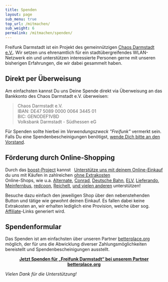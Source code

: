 ```yaml
---
title: Spenden
layout: page
sub_menu: true
top_url: /mitmachen/
sub_weight: 6
permalink: /mitmachen/spenden/
---
```


Freifunk Darmstadt ist ein Projekt des gemeinnützigen [Chaos Darmstadt e.V.](https://www.chaos-darmstadt.de). Wir setzen uns ehrenamtlich für ein stadtübergreifendes WLAN-Netzwerk ein und unterstützen interessierte Personen gerne mit unseren bisherigen Erfahrungen, die wir dabei gesammelt haben.

## Direkt per Überweisung

Am einfachsten kannst Du uns Deine Spende direkt via Überweisung an das Bankkonto des Chaos Darmstadt e.V. überweisen:

<blockquote>
  Chaos Darmstadt e.V.<br/>
  IBAN: DE47 5089 0000 0064 3445 01<br/>
  BIC: GENODEF1VBD<br/>
  Volksbank Darmstadt - Südhessen eG
</blockquote>

Für Spenden sollte hierbei im *Verwendungszweck "Freifunk"* vermerkt sein. Falls Du eine Spendenbescheinigungen benötigst, [wende Dich bitte an den Vorstand](https://git.darmstadt.ccc.de/vorstand/doku/blob/master/Spenden.md).

## Förderung durch Online-Shopping

<script>
  var fileref = document.createElement("link");
  fileref.setAttribute("rel", "stylesheet");
  fileref.setAttribute("type", "text/css");
  fileref.setAttribute("href", "https://www.boost-project.com/assets/button.css");
  document.getElementsByTagName("head")[0].appendChild(fileref);
</script>
<div style="float:right">
  <a class="boost-button-weroiby1" target="_blank" href="https://www.boost-project.com/de/shops?charity_id=3433&tag=bb">Unterstütze uns mit deinem Online-Einkauf<br>
  <span style='font-weight:normal;'>ohne Extrakosten</span>
  </a>
</div>

Durch das [boost-Project](https://www.boost-project.com/de/charities/3433) kannst du uns mit Käufen in zahlreichen Online-Shops, wie u.a.
[Alternate](https://www.boost-project.com/de/referals?referal%5Bcharity_id%5D=3433&referal%5Bshop_id%5D=472),
[Conrad](https://www.boost-project.com/de/referals?referal%5Bcharity_id%5D=3433&referal%5Bshop_id%5D=297),
[Deutsche Bahn](https://www.boost-project.com/de/referals?referal%5Bcharity_id%5D=3433&referal%5Bshop_id%5D=611),
[ELV](https://www.boost-project.com/de/referals?referal%5Bcharity_id%5D=3433&referal%5Bshop_id%5D=176),
[Lieferando](https://www.boost-project.com/de/referals?referal%5Bcharity_id%5D=3433&referal%5Bshop_id%5D=52),
[Meinfernbus](https://www.boost-project.com/de/referals?referal%5Bcharity_id%5D=3433&referal%5Bshop_id%5D=616),
[redcoon](https://www.boost-project.com/de/referals?referal%5Bcharity_id%5D=3433&referal%5Bshop_id%5D=29),
[Reichelt](https://www.boost-project.com/de/referals?referal%5Bcharity_id%5D=3433&referal%5Bshop_id%5D=295),
[und vielen anderen](https://www.boost-project.com/de/shops?charity_id=3433&tag=bl) unterstützen!

Besuche dazu einfach den jeweiligen Shop über den nebenstehenden Button und tätige wie gewohnt deinen Einkauf.
Es fallen dabei keine Extrakosten an, wir erhalten lediglich eine Provision, welche über sog. [Affiliate](https://de.wikipedia.org/wiki/Affiliate-Marketing)-Links generiert wird.

## Spendenformular

Das Spenden ist am einfachsten über unseren Partner [betterplace.org](https://www.betterplace.org/de/projects/27613-freifunk-darmstadt) möglich, der für uns die Abwicklung diverser Zahlungsmöglichkeiten bereistellt und Spendenbescheinigungen ausstellt.

<script type="text/javascript">
  /* Configure at https://www.betterplace.org/de/projects/27613-freifunk-darmstadt/manage/iframe_donation_form */
  var _bp_iframe        = _bp_iframe || {};
  _bp_iframe.project_id = 27613; /* REQUIRED */
  _bp_iframe.lang       = 'de'; /* Language of the form */
  /* Remove "//" for further customization but *only* if you really need to! */
  // _bp_iframe.width = 600; /* Custom iframe-tag-width, integer, minimum 450px */
  _bp_iframe.color = 'DC0067'; /* Button and banderole color, hex without "#" */
  // _bp_iframe.background_color = 'fff'; /* Background-color, hex without "#" */
  _bp_iframe.default_amount = 25; /* Donation-amount, integer 1-99 */
  _bp_iframe.default_data_transfer_accepted = false; /* true (default), false */
   _bp_iframe.recurring_interval = 'single'; /* Interval for recurring donations, string out of ["single", "monthly", "quarter_yearly", "half_yearly", "yearly"] */
  (function() {
    var bp = document.createElement('script'); bp.type = 'text/javascript'; bp.async = true;
    bp.src = ('https:' == document.location.protocol ? 'https://' : 'http://') + 'asset1.betterplace.org/assets/load_donation_iframe.js';
    var s = document.getElementsByTagName('script')[0]; s.parentNode.insertBefore(bp, s);
  })();
</script>
<div id="betterplace_donation_iframe" style="text-align:center;background: transparent url('https://www.betterplace.org/assets/new_spinner.gif') 275px 20px no-repeat;"><strong><a href="https://www.betterplace.org/de/projects/27613-freifunk-darmstadt/donations/new">Jetzt Spenden für „Freifunk Darmstadt“ bei unserem Partner betterplace.org</a></strong></div>


*Vielen Dank für die Unterstützung!*
